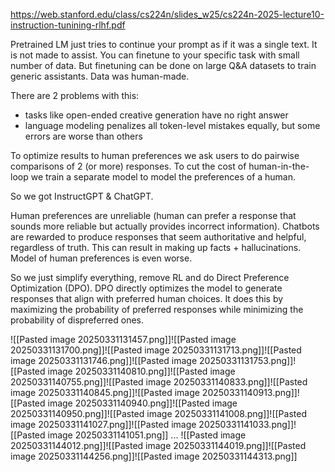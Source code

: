 https://web.stanford.edu/class/cs224n/slides_w25/cs224n-2025-lecture10-instruction-tunining-rlhf.pdf

Pretrained LM just tries to continue your prompt as if it was a single text. It is not made to assist. You can finetune to your specific task with small number of data. But finetuning can be done on large Q&A datasets to train generic assistants. Data was human-made. 

There are 2 problems with this:
- tasks like open-ended creative generation have no right answer
- language modeling penalizes all token-level mistakes equally, but some errors are worse than others

To optimize results to human preferences we ask users to do pairwise comparisons of 2 (or more) responses. To cut the cost of human-in-the-loop we train a separate model to model the preferences of a human.

So we got InstructGPT & ChatGPT.

Human preferences are unreliable (human can prefer a response that sounds more reliable but actually provides incorrect information). Chatbots are rewarded to produce responses that seem authoritative and helpful, regardless of truth. This can result in making up facts + hallucinations.
Model of human preferences is even worse.

So we just simplify everything, remove RL and do Direct Preference Optimization (DPO).
DPO directly optimizes the model to generate responses that align with preferred human choices. It does this by maximizing the probability of preferred responses while minimizing the probability of dispreferred ones.

![[Pasted image 20250331131457.png]]![[Pasted image 20250331131700.png]]![[Pasted image 20250331131713.png]]![[Pasted image 20250331131746.png]]![[Pasted image 20250331131753.png]]![[Pasted image 20250331140810.png]]![[Pasted image 20250331140755.png]]![[Pasted image 20250331140833.png]]![[Pasted image 20250331140845.png]]![[Pasted image 20250331140913.png]]![[Pasted image 20250331140940.png]]![[Pasted image 20250331140950.png]]![[Pasted image 20250331141008.png]]![[Pasted image 20250331141027.png]]![[Pasted image 20250331141033.png]]![[Pasted image 20250331141051.png]]
...
![[Pasted image 20250331144012.png]]![[Pasted image 20250331144019.png]]![[Pasted image 20250331144256.png]]![[Pasted image 20250331144313.png]]